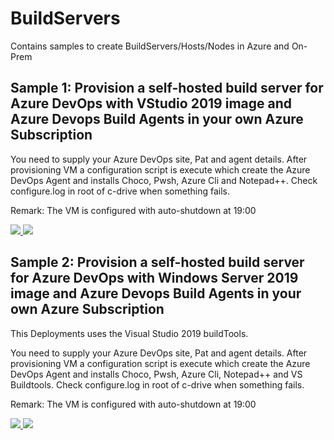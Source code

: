 # BuildServers
Contains samples to create BuildServers/Hosts/Nodes in Azure and On-Prem

## Sample 1: Provision a self-hosted build server for Azure DevOps with VStudio 2019 image and Azure Devops Build Agents in your own Azure Subscription

You need to supply your Azure DevOps site, Pat and agent details. After provisioning VM a configuration script is execute which create the Azure DevOps Agent and installs Choco, Pwsh, Azure Cli and Notepad++. Check configure.log in root of c-drive when something fails.

Remark: The VM is configured with auto-shutdown at 19:00

<a href="https://portal.azure.com/#create/Microsoft.Template/uri/https%3A%2F%2Fraw.githubusercontent.com%2Fehagen%2Fbuildservers%2Fmaster%2Fado%2Fwith-self-hosted-azure-vstudio-image%2Fazuredeploy.json" target="_blank">
    <img src="https://azuredeploy.net/deploybutton.png"/>
</a>

<a href="http://armviz.io/#/?load=https%3A%2F%2Fraw.githubusercontent.com%2Fehagen%2Fbuildservers%2Fmaster%2Fado%2Fwith-self-hosted-azure-vstudio-image%2Fazuredeploy.json" target="_blank">
    <img src="http://armviz.io/visualizebutton.png"/>
</a>

## Sample 2: Provision a self-hosted build server for Azure DevOps with Windows Server 2019 image and Azure Devops Build Agents in your own Azure Subscription

This Deployments uses the Visual Studio 2019 buildTools.

You need to supply your Azure DevOps site, Pat and agent details. After provisioning VM a configuration script is execute which create the Azure DevOps Agent and installs Choco, Pwsh, Azure Cli, Notepad++ and VS Buildtools. Check configure.log in root of c-drive when something fails.

Remark: The VM is configured with auto-shutdown at 19:00

<a href="https://portal.azure.com/#create/Microsoft.Template/uri/https%3A%2F%2Fraw.githubusercontent.com%2Fehagen%2Fbuildservers%2Fmaster%2Fado%2Fwith-self-hosted-azure-windows-image%2Fazuredeploy.json" target="_blank">
    <img src="https://azuredeploy.net/deploybutton.png"/>
</a>

<a href="http://armviz.io/#/?load=https%3A%2F%2Fraw.githubusercontent.com%2Fehagen%2Fbuildservers%2Fmaster%2Fado%2Fwith-self-hosted-azure-windows-image%2Fazuredeploy.json" target="_blank">
    <img src="http://armviz.io/visualizebutton.png"/>
</a>